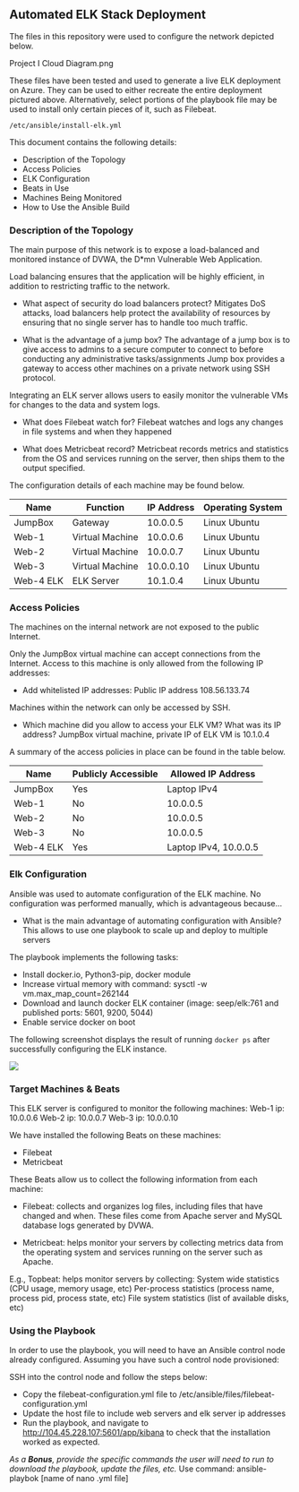 ## Automated ELK Stack Deployment

The files in this repository were used to configure the network depicted below.

Project I Cloud Diagram.png

These files have been tested and used to generate a live ELK deployment on Azure. They can be used to either recreate the entire deployment pictured above. Alternatively, select portions of the playbook file may be used to install only certain pieces of it, such as Filebeat.

	/etc/ansible/install-elk.yml

This document contains the following details:
- Description of the Topology
- Access Policies
- ELK Configuration
- Beats in Use
- Machines Being Monitored
- How to Use the Ansible Build


### Description of the Topology

The main purpose of this network is to expose a load-balanced and monitored instance of DVWA, the D*mn Vulnerable Web Application.

Load balancing ensures that the application will be highly efficient, in addition to restricting traffic to the network.
- What aspect of security do load balancers protect? 
Mitigates DoS attacks, load balancers help protect the availability of resources by ensuring that no single server has to handle too much traffic. 

- What is the advantage of a jump box?
The advantage of a jump box is to give access to admins to a secure computer to connect to before conducting any administrative tasks/assignments
Jump box provides a gateway to access other machines on a private network using SSH protocol.


Integrating an ELK server allows users to easily monitor the vulnerable VMs for changes to the data and system logs.
- What does Filebeat watch for?
Filebeat watches and logs any changes in file systems and when they happened

- What does Metricbeat record?
Metricbeat records metrics and statistics from the OS and services running on the server, then ships them to the output specified.


The configuration details of each machine may be found below.

| Name      | Function        | IP Address | Operating System |
|-----------|-----------------|------------|------------------|
| JumpBox   | Gateway         | 10.0.0.5   | Linux Ubuntu     |
| Web-1     | Virtual Machine | 10.0.0.6   | Linux Ubuntu     |
| Web-2     | Virtual Machine | 10.0.0.7   | Linux Ubuntu     |
| Web-3     | Virtual Machine | 10.0.0.10  | Linux Ubuntu     |
| Web-4 ELK | ELK Server      | 10.1.0.4   | Linux Ubuntu     |

### Access Policies

The machines on the internal network are not exposed to the public Internet. 

Only the JumpBox virtual machine can accept connections from the Internet. Access to this machine is only allowed from the following IP addresses:
- Add whitelisted IP addresses: Public IP address 108.56.133.74

Machines within the network can only be accessed by SSH.

- Which machine did you allow to access your ELK VM? What was its IP address? JumpBox virtual machine, private IP of ELK VM is 10.1.0.4

A summary of the access policies in place can be found in the table below.

| Name      | Publicly Accessible | Allowed IP Address    |
|-----------|---------------------|-----------------------|
| JumpBox   | Yes                 | Laptop IPv4           |
| Web-1     | No                  | 10.0.0.5              |
| Web-2     | No                  | 10.0.0.5              |
| Web-3     | No                  | 10.0.0.5              |
| Web-4 ELK | Yes                 | Laptop IPv4, 10.0.0.5 |

### Elk Configuration

Ansible was used to automate configuration of the ELK machine. No configuration was performed manually, which is advantageous because...
- What is the main advantage of automating configuration with Ansible?
This allows to use one playbook to scale up and deploy to multiple servers

The playbook implements the following tasks:
- Install docker.io, Python3-pip, docker module
- Increase virtual memory with command: sysctl -w vm.max_map_count=262144
- Download and launch docker ELK container (image: seep/elk:761 and published ports: 5601, 9200, 5044)
- Enable service docker on boot

The following screenshot displays the result of running `docker ps` after successfully configuring the ELK instance.

![](diagrams/Running_docker_ps)

### Target Machines & Beats
This ELK server is configured to monitor the following machines:
Web-1 ip: 10.0.0.6
Web-2 ip: 10.0.0.7
Web-3 ip: 10.0.0.10

We have installed the following Beats on these machines:
- Filebeat
- Metricbeat

These Beats allow us to collect the following information from each machine:
- Filebeat: collects and organizes log files, including files that have changed and when. These files come from Apache server and MySQL database logs generated by DVWA. 

- Metricbeat: helps monitor your servers by collecting metrics data from the operating system and services running on the server such as Apache.

E.g., Topbeat: helps monitor servers by collecting: 
System wide statistics (CPU usage, memory usage, etc)
Per-process statistics (process name, process pid, process state, etc)
File system statistics (list of available disks, etc)

### Using the Playbook
In order to use the playbook, you will need to have an Ansible control node already configured. Assuming you have such a control node provisioned: 

SSH into the control node and follow the steps below:
- Copy the filebeat-configuration.yml file to /etc/ansible/files/filebeat-configuration.yml
- Update the host file to include web servers and elk server ip addresses
- Run the playbook, and navigate to http://104.45.228.107:5601/app/kibana to check that the installation worked as expected.

_As a **Bonus**, provide the specific commands the user will need to run to download the playbook, update the files, etc._
Use command: ansible-playbok [name of nano .yml file]
